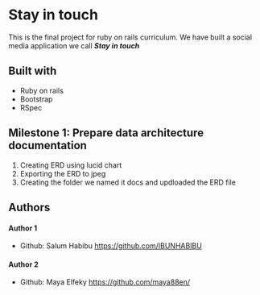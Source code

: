 # Stay in touch
This is the final project for ruby on rails curriculum.
We  have built a social media application we call ***Stay in touch*** 

## Built with 
* Ruby on rails
* Bootstrap
* RSpec

## Milestone 1: Prepare data architecture documentation
1. Creating ERD using lucid chart
2. Exporting the ERD to jpeg 
3. Creating the folder we named it docs and updloaded the ERD file

## Authors
#### Author 1
* Github: Salum Habibu https://github.com/IBUNHABIBU 

#### Author 2 
* Github: Maya Elfeky https://github.com/maya88en/